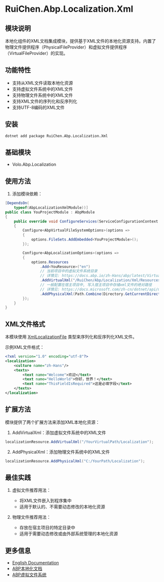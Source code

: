 # RuiChen.Abp.Localization.Xml

## 模块说明

本地化组件的XML文档集成模块，提供基于XML文件的本地化资源支持。内置了物理文件提供程序（PhysicalFileProvider）和虚拟文件提供程序（VirtualFileProvider）的实现。

## 功能特性

* 支持从XML文件读取本地化资源
* 支持虚拟文件系统中的XML文件
* 支持物理文件系统中的XML文件
* 支持XML文件的序列化和反序列化
* 支持UTF-8编码的XML文件

## 安装

```bash
dotnet add package RuiChen.Abp.Localization.Xml
```

## 基础模块

* Volo.Abp.Localization

## 使用方法

1. 添加模块依赖：

```csharp
[DependsOn(
    typeof(AbpLocalizationXmlModule))]
public class YouProjectModule : AbpModule
{
    public override void ConfigureServices(ServiceConfigurationContext context)
    {
        Configure<AbpVirtualFileSystemOptions>(options =>
        {
            options.FileSets.AddEmbedded<YouProjectModule>();
        });

        Configure<AbpLocalizationOptions>(options =>
        {
            options.Resources
                .Add<YouResource>("en")
                // 当前项目中的虚拟文件系统目录
                // 详情见: https://docs.abp.io/zh-Hans/abp/latest/Virtual-File-System
                .AddVirtualXml("/RuiChen/Abp/Localization/Xml/Resources")
                // 一般配置在宿主项目中, 写入宿主项目中存储xml文件的绝对路径
                // 详情见: https://docs.microsoft.com/zh-cn/dotnet/api/microsoft.extensions.fileproviders.physicalfileprovider
                .AddPhysicalXml(Path.Combine(Directory.GetCurrentDirectory(), "Resources"));
        });
    }
}
```

## XML文件格式

本模块使用 [XmlLocalizationFile](./RuiChen/Abp/Localization/Xml/XmlLocalizationFile.cs) 类型来序列化和反序列化XML文件。

示例XML文件格式：

```xml
<?xml version="1.0" encoding="utf-8"?>
<localization>
    <culture name="zh-Hans"/>
    <texts>
        <text name="Welcome">欢迎</text>
        <text name="HelloWorld">你好，世界！</text>
        <text name="ThisFieldIsRequired">这是必填字段</text>
    </texts>
</localization>
```

## 扩展方法

模块提供了两个扩展方法来添加XML本地化资源：

1. AddVirtualXml：添加虚拟文件系统中的XML文件
```csharp
localizationResource.AddVirtualXml("/YourVirtualPath/Localization");
```

2. AddPhysicalXml：添加物理文件系统中的XML文件
```csharp
localizationResource.AddPhysicalXml("C:/YourPath/Localization");
```

## 最佳实践

1. 虚拟文件推荐用法：
   * 将XML文件嵌入到程序集中
   * 适用于默认的、不需要动态修改的本地化资源

2. 物理文件推荐用法：
   * 存放在宿主项目的特定目录中
   * 适用于需要动态修改或由外部系统管理的本地化资源

## 更多信息

* [English Documentation](./README.EN.md)
* [ABP本地化文档](https://docs.abp.io/zh-Hans/abp/latest/Localization)
* [ABP虚拟文件系统](https://docs.abp.io/zh-Hans/abp/latest/Virtual-File-System)
